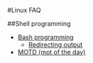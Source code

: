 #Linux FAQ

##Shell programming
- [Bash programming](http://tldp.org/HOWTO/Bash-Prog-Intro-HOWTO.html)
    - [Redirecting output](http://tldp.org/HOWTO/Bash-Prog-Intro-HOWTO-3.html)
- [MOTD (mot of the day)](motd.md)


